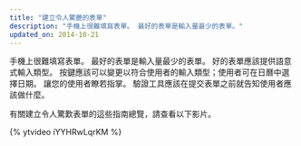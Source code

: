 ```yaml
---
title: "建立令人驚艷的表單"
description: "手機上很難填寫表單。 最好的表單是輸入量最少的表單。"
updated_on: 2014-10-21
---
```


<p class="intro">
  手機上很難填寫表單。 最好的表單是輸入量最少的表單。 好的表單應該提供語意式輸入類型。 按鍵應該可以變更以符合使用者的輸入類型；使用者可在日曆中選擇日期。 讓您的使用者瞭若指掌。 驗證工具應該在提交表單之前就告知使用者應該做什麼。
</p>

有關建立令人驚歎表單的這些指南總覽，請查看以下影片。

{% ytvideo iYYHRwLqrKM %}


